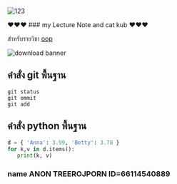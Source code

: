 ![123](https://github.com/Yoshiii12/Yoshiii12.github.io/assets/159877903/f7c64f69-c0b9-4749-9928-3862d553421e)


❤❤❤ ### my Lecture Note and cat kub ❤❤❤ 

สำหรับรายวิชา [oop](https://Yoshiii12.github.io)


![download banner](https://github.com/Yoshiii12/Yoshiii12.github.io/assets/159877903/b2296c63-a482-4104-b2da-d8ac90ccc4ff)

## คำสั่ง git พื้นฐาน

~~~
git status
git ommit
git add
~~~

## คำสั่ง python พื้นฐาน 
~~~python
d = { 'Anna': 3.99, 'Betty': 3.78 }
for k,v in d.items():
   print(k, v)
~~~
### name ANON TREEROJPORN ID=66114540889 

